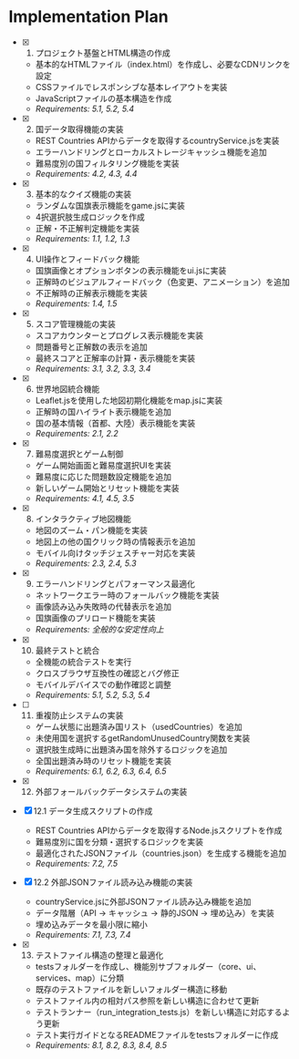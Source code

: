 # Implementation Plan

- [x] 1. プロジェクト基盤とHTML構造の作成





  - 基本的なHTMLファイル（index.html）を作成し、必要なCDNリンクを設定
  - CSSファイルでレスポンシブな基本レイアウトを実装
  - JavaScriptファイルの基本構造を作成
  - _Requirements: 5.1, 5.2, 5.4_

- [x] 2. 国データ取得機能の実装





  - REST Countries APIからデータを取得するcountryService.jsを実装
  - エラーハンドリングとローカルストレージキャッシュ機能を追加
  - 難易度別の国フィルタリング機能を実装
  - _Requirements: 4.2, 4.3, 4.4_

- [x] 3. 基本的なクイズ機能の実装





  - ランダムな国旗表示機能をgame.jsに実装
  - 4択選択肢生成ロジックを作成
  - 正解・不正解判定機能を実装
  - _Requirements: 1.1, 1.2, 1.3_

- [x] 4. UI操作とフィードバック機能





  - 国旗画像とオプションボタンの表示機能をui.jsに実装
  - 正解時のビジュアルフィードバック（色変更、アニメーション）を追加
  - 不正解時の正解表示機能を実装
  - _Requirements: 1.4, 1.5_

- [x] 5. スコア管理機能の実装





  - スコアカウンターとプログレス表示機能を実装
  - 問題番号と正解数の表示を追加
  - 最終スコアと正解率の計算・表示機能を実装
  - _Requirements: 3.1, 3.2, 3.3, 3.4_

- [x] 6. 世界地図統合機能





  - Leaflet.jsを使用した地図初期化機能をmap.jsに実装
  - 正解時の国ハイライト表示機能を追加
  - 国の基本情報（首都、大陸）表示機能を実装
  - _Requirements: 2.1, 2.2_

- [x] 7. 難易度選択とゲーム制御





  - ゲーム開始画面と難易度選択UIを実装
  - 難易度に応じた問題数設定機能を追加
  - 新しいゲーム開始とリセット機能を実装
  - _Requirements: 4.1, 4.5, 3.5_

- [x] 8. インタラクティブ地図機能





  - 地図のズーム・パン機能を実装
  - 地図上の他の国クリック時の情報表示を追加
  - モバイル向けタッチジェスチャー対応を実装
  - _Requirements: 2.3, 2.4, 5.3_

- [x] 9. エラーハンドリングとパフォーマンス最適化





  - ネットワークエラー時のフォールバック機能を実装
  - 画像読み込み失敗時の代替表示を追加
  - 国旗画像のプリロード機能を実装
  - _Requirements: 全般的な安定性向上_

- [x] 10. 最終テストと統合








  - 全機能の統合テストを実行
  - クロスブラウザ互換性の確認とバグ修正
  - モバイルデバイスでの動作確認と調整
  - _Requirements: 5.1, 5.2, 5.3, 5.4_

- [ ] 11. 重複防止システムの実装
  - ゲーム状態に出題済み国リスト（usedCountries）を追加
  - 未使用国を選択するgetRandomUnusedCountry関数を実装
  - 選択肢生成時に出題済み国を除外するロジックを追加
  - 全国出題済み時のリセット機能を実装
  - _Requirements: 6.1, 6.2, 6.3, 6.4, 6.5_

- [x] 12. 外部フォールバックデータシステムの実装


- [x] 12.1 データ生成スクリプトの作成



  - REST Countries APIからデータを取得するNode.jsスクリプトを作成
  - 難易度別に国を分類・選択するロジックを実装
  - 最適化されたJSONファイル（countries.json）を生成する機能を追加
  - _Requirements: 7.2, 7.5_



- [x] 12.2 外部JSONファイル読み込み機能の実装

  - countryService.jsに外部JSONファイル読み込み機能を追加
  - データ階層（API → キャッシュ → 静的JSON → 埋め込み）を実装
  - 埋め込みデータを最小限に縮小
  - _Requirements: 7.1, 7.3, 7.4_

- [x] 13. テストファイル構造の整理と最適化
  - testsフォルダーを作成し、機能別サブフォルダー（core、ui、services、map）に分類
  - 既存のテストファイルを新しいフォルダー構造に移動
  - テストファイル内の相対パス参照を新しい構造に合わせて更新
  - テストランナー（run_integration_tests.js）を新しい構造に対応するよう更新
  - テスト実行ガイドとなるREADMEファイルをtestsフォルダーに作成
  - _Requirements: 8.1, 8.2, 8.3, 8.4, 8.5_